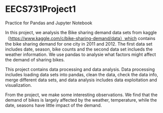 # EECS731Project1
Practice for Pandas and Jupyter Notebook

In this project, we analysis the Bike sharing demand data sets from kaggle（https://www.kaggle.com/c/bike-sharing-demand/data）which contains the bike sharing demand for one city in 2011 and 2012. The first data set includes date, season, bike counts and the second data set inclueds the weather information.  We use pandas to analysie what factors might affect the demand of sharing bikes.


This project contains data processing and data analysis. Data processing includes loading data sets into pandas, clean the data, check the data info, merge different data sets, and data analysis includes data exploitation and visualization.  


From the project, we make some interesting observations. We find that the demand of bikes is largely affected by the weather, temperature, while the date, seasons have little impact of the demand. 
